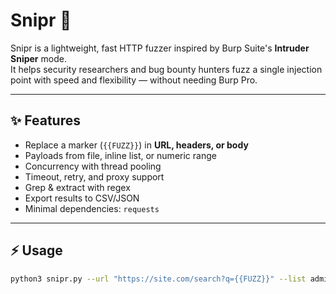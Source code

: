# Snipr 🔫

Snipr is a lightweight, fast HTTP fuzzer inspired by Burp Suite's **Intruder Sniper** mode.  
It helps security researchers and bug bounty hunters fuzz a single injection point with speed and flexibility — without needing Burp Pro.

---

## ✨ Features
- Replace a marker (`{{FUZZ}}`) in **URL, headers, or body**
- Payloads from file, inline list, or numeric range
- Concurrency with thread pooling
- Timeout, retry, and proxy support
- Grep & extract with regex
- Export results to CSV/JSON
- Minimal dependencies: `requests`

---

## ⚡ Usage
```bash
python3 snipr.py --url "https://site.com/search?q={{FUZZ}}" --list admin,guest,root

